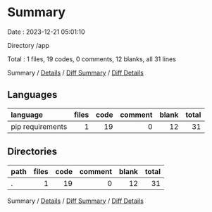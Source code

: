 # Summary

Date : 2023-12-21 05:01:10

Directory /app

Total : 1 files,  19 codes, 0 comments, 12 blanks, all 31 lines

Summary / [Details](details.md) / [Diff Summary](diff.md) / [Diff Details](diff-details.md)

## Languages
| language | files | code | comment | blank | total |
| :--- | ---: | ---: | ---: | ---: | ---: |
| pip requirements | 1 | 19 | 0 | 12 | 31 |

## Directories
| path | files | code | comment | blank | total |
| :--- | ---: | ---: | ---: | ---: | ---: |
| . | 1 | 19 | 0 | 12 | 31 |

Summary / [Details](details.md) / [Diff Summary](diff.md) / [Diff Details](diff-details.md)
